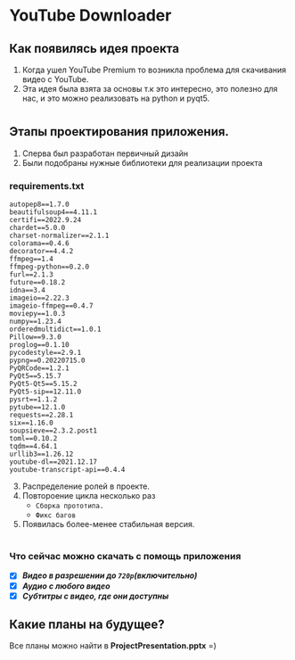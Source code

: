 # YouTube Downloader

## Как появилясь идея проекта
1. Когда ушел YouTube Premium то возникла проблема для скачивания видео с YouTube.
2. Эта идея была взята за основы т.к это интересно, это полезно для нас, и это можно реализовать на python и pyqt5.
#

## Этапы проектирования приложения.
1. Сперва был разработан первичный дизайн
2. Были подобраны нужные библиотеки для реализации проекта
### requirements.txt
```
autopep8==1.7.0
beautifulsoup4==4.11.1
certifi==2022.9.24
chardet==5.0.0
charset-normalizer==2.1.1
colorama==0.4.6
decorator==4.4.2
ffmpeg==1.4
ffmpeg-python==0.2.0
furl==2.1.3
future==0.18.2
idna==3.4
imageio==2.22.3
imageio-ffmpeg==0.4.7
moviepy==1.0.3
numpy==1.23.4
orderedmultidict==1.0.1
Pillow==9.3.0
proglog==0.1.10
pycodestyle==2.9.1
pypng==0.20220715.0
PyQRCode==1.2.1
PyQt5==5.15.7
PyQt5-Qt5==5.15.2
PyQt5-sip==12.11.0
pysrt==1.1.2
pytube==12.1.0
requests==2.28.1
six==1.16.0
soupsieve==2.3.2.post1
toml==0.10.2
tqdm==4.64.1
urllib3==1.26.12
youtube-dl==2021.12.17
youtube-transcript-api==0.4.4
```
3. Распределение ролей в проекте.
4. Повтороение цикла несколько раз
   * ```Сборка прототипа.```
   * ```Фикс багов```
5. Появилась более-менее стабильная версия.
#

### Что сейчас можно скачать с помощь приложения
- [x] ___Видео в разрешении до ```720р```(включительно)___
- [x] ___Аудио с любого видео___
- [x] ___Субтитры с видео, где они доступны___

## Какие планы на будущее?
Все планы можно найти в **ProjectPresentation.pptx** =)
